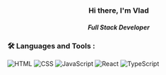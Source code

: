   <div id="header" align="center">
    <h3>Hi there, I'm Vlad</h3>
    <h5>Full Stack Developer</h5>
  </div>

### :hammer_and_wrench: Languages and Tools :

![HTML](https://img.shields.io/static/v1?label=&message=HTML&color=%23E34F26&logo=HTML5&logoColor=white)
![CSS](https://img.shields.io/static/v1?label=&message=CSS&color=%231572B6&logo=CSS3&logoColor=white)
![JavaScript](https://img.shields.io/static/v1?label=&message=JavaScript&color=gray&logo=javascript&logoColor=%23F7DF1E)
![React](https://img.shields.io/static/v1?label=&message=React&color=gray&logo=React&logoColor=%2361DAFB)
![TypeScript](https://img.shields.io/static/v1?label=&message=TypeScript&color=%233178C6&logo=TypeScript&logoColor=white)

<!--
**Vladislav-Simonenko/Vladislav-Simonenko** is a ✨ _special_ ✨ repository because its `README.md` (this file) appears on your GitHub profile.

Here are some ideas to get you started:

- 🔭 I’m currently working on ...
- 🌱 I’m currently learning ...
- 👯 I’m looking to collaborate on ...
- 🤔 I’m looking for help with ...
- 💬 Ask me about ...
- 📫 How to reach me: ...
- 😄 Pronouns: ...
- ⚡ Fun fact: ...
  -->
